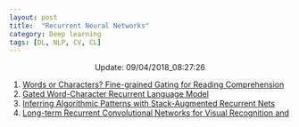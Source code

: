 ```yaml
---
layout: post
title:  "Recurrent Neural Networks"
category: Deep learning
tags: [DL, NLP, CV, CL]
---
```






<center> Update: 09/04/2018_08:27:26</center>

  	
1. [ Words or Characters? Fine-grained Gating for Reading Comprehension](https://rawgit.com/elbayadm/PaperNotes/master/notes/rnn/2016-Words-or-Characters-Fine-grained-Gating-for-Reading-Comprehension.html)
2. [ Gated Word-Character Recurrent Language Model](https://rawgit.com/elbayadm/PaperNotes/master/notes/rnn/2016-Gated-Word-Character-Recurrent-Language-Model.html)
3. [ Inferring Algorithmic Patterns with Stack-Augmented Recurrent Nets](https://rawgit.com/elbayadm/PaperNotes/master/notes/rnn/2015-Inferring-Algorithmic-Patterns-with-Stack-Augmented-Recurrent-Nets.html)
4. [ Long-term Recurrent Convolutional Networks for Visual Recognition and](https://rawgit.com/elbayadm/PaperNotes/master/notes/rnn/2014-Long-term-Recurrent-Convolutional-Networks-for-Visual-Recognition-and-Description.html)

